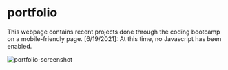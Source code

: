 # portfolio
This webpage contains recent projects done through the coding bootcamp on a mobile-friendly page.
[6/19/2021]: At this time, no Javascript has been enabled.

![portfolio-screenshot](https://user-images.githubusercontent.com/43533765/122662093-3eb61100-d145-11eb-84e1-1cb655a0f348.png)

